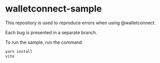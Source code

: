 # walletconnect-sample

This repository is used to reproduce errors when using @walletconnect.

Each bug is presented in a separate branch.

To run the sample, run the command

```sh
yarn install
vite
```
